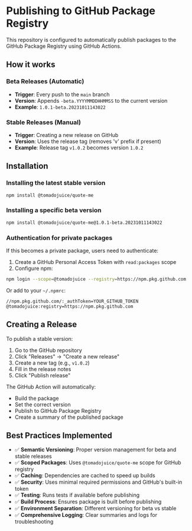 # Publishing to GitHub Package Registry

This repository is configured to automatically publish packages to the GitHub Package Registry using GitHub Actions.

## How it works

### Beta Releases (Automatic)
- **Trigger**: Every push to the `main` branch
- **Version**: Appends `-beta.YYYYMMDDHHMMSS` to the current version
- **Example**: `1.0.1-beta.20231011143022`

### Stable Releases (Manual)
- **Trigger**: Creating a new release on GitHub
- **Version**: Uses the release tag (removes 'v' prefix if present)
- **Example**: Release tag `v1.0.2` becomes version `1.0.2`

## Installation

### Installing the latest stable version
```bash
npm install @tomadojuice/quote-me
```

### Installing a specific beta version
```bash
npm install @tomadojuice/quote-me@1.0.1-beta.20231011143022
```

### Authentication for private packages
If this becomes a private package, users need to authenticate:

1. Create a GitHub Personal Access Token with `read:packages` scope
2. Configure npm:
```bash
npm login --scope=@tomadojuice --registry=https://npm.pkg.github.com
```

Or add to your `~/.npmrc`:
```
//npm.pkg.github.com/:_authToken=YOUR_GITHUB_TOKEN
@tomadojuice:registry=https://npm.pkg.github.com
```

## Creating a Release

To publish a stable version:

1. Go to the GitHub repository
2. Click "Releases" → "Create a new release"
3. Create a new tag (e.g., `v1.0.2`)
4. Fill in the release notes
5. Click "Publish release"

The GitHub Action will automatically:
- Build the package
- Set the correct version
- Publish to GitHub Package Registry
- Create a summary of the published package

## Best Practices Implemented

- ✅ **Semantic Versioning**: Proper version management for beta and stable releases
- ✅ **Scoped Packages**: Uses `@tomadojuice/quote-me` scope for GitHub registry
- ✅ **Caching**: Dependencies are cached to speed up builds
- ✅ **Security**: Uses minimal required permissions and GitHub's built-in token
- ✅ **Testing**: Runs tests if available before publishing
- ✅ **Build Process**: Ensures package is built before publishing
- ✅ **Environment Separation**: Different versioning for beta vs stable
- ✅ **Comprehensive Logging**: Clear summaries and logs for troubleshooting